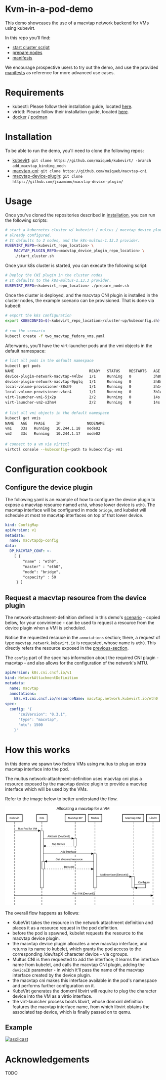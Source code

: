 # Kvm-in-a-pod-demo
This demo showcases the use of a macvtap network backend for VMs using
kubevirt.

In this repo you'll find:
  - [start cluster script](start_cluster.sh)
  - [prepare nodes](prepare_node.sh)
  - [manifests](two_macvtap_fedora_vms.yaml)

We encourage prospective users to try out the demo, and use the provided
[manifests](two_macvtap_fedora_vms.yaml) as reference for more advanced
use cases.

# Requirements
  - kubectl: Please follow their installation guide, located
    [here](https://kubernetes.io/docs/tasks/tools/install-kubectl/).
  - virtctl: Please follow their installation guide, located
    [here](https://kubevirt.io/user-guide/docs/latest/administration/intro.html#client-side-virtctl-deployment).
  - [docker](https://docs.docker.com/install/) / [podman](https://podman.io/getting-started/installation)

# Installation
To be able to run the demo, you'll need to clone the following repos:
  - [kubevirt](https://github.com/kubevirt/kubevirt/):
    `git clone https://github.com/maiqueb/kubevirt/ -branch add_macvtap_binding_mech`
  - [macvtap-cni](https://github.com/maiqueb/macvtap-cni):
    `git clone https://github.com/maiqueb/macvtap-cni`
  - [macvtap-device-plugin](https://github.com/jcaamano/macvtap-device-plugin/):
    `git clone https://github.com/jcaamano/macvtap-device-plugin/`

# Usage
Once you've cloned the repositories described in [installation](#installation),
you can run the following scripts:

```bash
# start a kubernetes cluster w/ kubevirt / multus / macvtap device plugin
# already configured.
# It defaults to 2 nodes, and the k8s-multus-1.13.3 provider.
KUBEVIRT_REPO=<kubevirt_repo_location> \
    MACVTAP_PLUGIN_REPO=<macvtap_device_plugin_repo_location> \
    ./start_cluster.sh
```

Once your k8s cluster is started, you can execute the following script:
```bash
# Deploy the CNI plugin in the cluster nodes
# It defaults to the k8s-multus-1.13.3 provider.
KUBEVIRT_REPO=<kubevirt_repo_location> ./prepare_node.sh
```

Once the cluster is deployed, and the macvtap CNI plugin is installed in the
cluster nodes, the example scenario can be provisioned. That is done via
kubectl:

```bash
# export the k8s configuration
export KUBECONFIG=$(<kubevirt_repo_location>/cluster-up/kubeconfig.sh)

# run the scenario
kubectl create -f two_macvtap_fedora_vms.yaml
```

Afterwards, you'll have the virt-launcher pods and the vmi objects in the
default namespace:

```bash
# list all pods in the default namespace
kubectl get pods
NAME                                  READY   STATUS    RESTARTS   AGE
device-plugin-network-macvtap-44lbw   1/1     Running   0          3h8m
device-plugin-network-macvtap-9pglq   1/1     Running   0          3h8m
local-volume-provisioner-88sh9        1/1     Running   0          3h14m
local-volume-provisioner-vkcr4        1/1     Running   0          3h14m
virt-launcher-vm1-5jx2p               2/2     Running   0          14s
virt-launcher-vm2-x2hm4               2/2     Running   0          14s

# list all vmi objects in the default namespace
kubectl get vmis
NAME   AGE   PHASE     IP            NODENAME
vm1    33s   Running   10.244.1.18   node02
vm2    33s   Running   10.244.1.17   node02

# connect to a vm via virtctl
virtctl console --kubeconfig=<path to kubeconfig> vm1
```

# Configuration cookbook

## Configure the device plugin
The following yaml is an example of how to configure the device plugin to
expose a macvtap resource named `eth0`, whose lower device is `eth0`.
The macvtap interface will be configured in mode `bridge`, and kubelet will
schedule at most `50` macvtap interfaces on top of that lower device.

```yaml
kind: ConfigMap
apiVersion: v1
metadata:
  name: macvtapdp-config
data:
  DP_MACVTAP_CONF: >-
    [ {
        "name" : "eth0",
        "master" : "eth0",
        "mode": "bridge",
        "capacity" : 50
     } ]
```

## Request a macvtap resource from the device plugin
The network-attachment-definition defined in this demo's
[scenario](two_macvtap_fedora_vms.yaml) - copied below, for your convinience -
can be used to request a resource from the device plugin when a VMI is
scheduled.

Notice the requested resouce in the `annotations` section; there, a request
of type `macvtap.network.kubevirt.io` is requested, whose name is `eth0`. This
directly refers the resource exposed in the
[previous-section](#configure-the-device-plugin).

The `config` part of the spec has information about the required CNI plugin -
macvtap - and also allows for the configuration of the network's MTU.

```yaml
apiVersion: k8s.cni.cncf.io/v1
kind: NetworkAttachmentDefinition
metadata:
  name: macvtap
  annotations:
    k8s.v1.cni.cncf.io/resourceName: macvtap.network.kubevirt.io/eth0
spec:
  config: '{
      "cniVersion": "0.3.1",
      "type": "macvtap",
      "mtu": 1500
    }'
```

# How this works
In this demo we spawn two fedora VMs using multus to plug an extra
macvtap interface into the pod.

The multus network-attachment-definition uses macvtap cni plus a resource
exposed by the macvtap device plugin to provide a macvtap interface which will
be used by the VMs.

Refer to the image below to better understand the flow.

![flow_diagram](/images/kvm-in-pod-flow-diagram.png)

The overall flow happens as follows:
  - KubeVirt takes the resource in the network attachment definition and places
    it as a resource request in the pod definition.
  - before the pod is spawned, kubelet requests the resource to the macvtap
    device plugin.
  - the macvtap device plugin allocates a new macvtap interface, and returns
    its name to kubelet, which grants the pod access to the corresponding
    /dev/tapX character device - via cgroups.
  - Multus CNI is then requested to add the interface; it learns the interface
    name from kubelet, and calls the macvtap CNI plugin, adding the `deviceID`
    parameter - in which it'll pass the name of the macvtap interface created
    by the device plugin.
  - the macvtap cni makes this interface available in the pod's namespace and
    performs further configuration on it.
  - KubeVirt generates the domxml libvirt will require to plug the character
    device into the VM as a virtio interface.
  - the virt-launcher process boots libvirt, whose domxml definition features
    the macvtap interface name, from which libvirt obtains the associated tap
    device, which is finally passed on to qemu.

## Example
[![asciicast](https://asciinema.org/a/qBNOF3twp5MO97CKTAHDnZtJq.png)](https://asciinema.org/a/qBNOF3twp5MO97CKTAHDnZtJq)

# Acknowledgements
TODO

